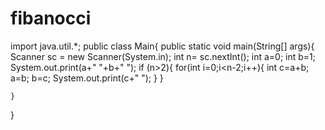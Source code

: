 # fibanocci
import java.util.*;
public class Main{
    public static void main(String[] args){
        Scanner sc = new Scanner(System.in);
        int n= sc.nextInt();
        int a=0;
        int b=1;
        System.out.print(a+" "+b+" ");
        if (n>2){
            for(int i=0;i<n-2;i++){
                int c=a+b;
                a=b;
                b=c;
                System.out.print(c+" ");
            }
        }
        
    }
}
